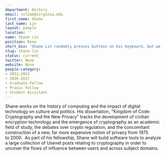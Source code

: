 ```yaml
---
department: History
email: ssl2ab@virginia.edu
first_name: Shane
last_name: Lin
layout: people
location: ''
name: Shane Lin
position: None
short_bio: 'Shane Lin randomly presses buttons on his keyboard, but we live in a universe where this results in mostly compilable code.'
slug: shane-lin
status: current
twitter: None
website: None
people-category:
- 2012–2013
- 2016-2017
- Graduate Fellow
- Praxis Fellow
- Student Assistant
---
```


Shane works on the history of computing and the impact of digital technology on culture and politics. His dissertation, "Kingdom of Code: Cryptography and the New Privacy" tracks the development of civilian encryption technology and the emergence of cryptography as an academic field of study, the debates over crypto regulation, and the concomitant construction of a new, far more expansive notion of privacy from 1975 to 2000.  As part of his fellowship, Shane will build software tools to analyze a large collection of Usenet posts relating to cryptography in order to uncover the flows of influence between users and across subject domains.
